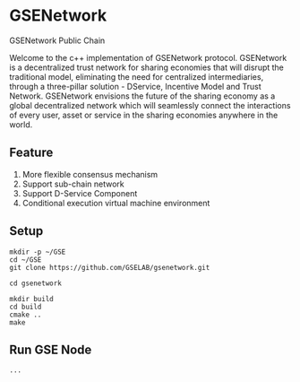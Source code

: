# GSENetwork
GSENetwork Public Chain 

Welcome to the c++ implementation of GSENetwork protocol. GSENetwork is a decentralized trust network for sharing economies that will disrupt the traditional model, eliminating the need for centralized intermediaries, through a three-pillar solution - DService, Incentive Model and Trust Network. GSENetwork envisions the future of the sharing economy as a global decentralized network which will seamlessly connect the interactions of every user, asset or service in the sharing economies anywhere in the world.

## Feature 
1. More flexible consensus mechanism
2. Support sub-chain network
3. Support D-Service Component
4. Conditional execution virtual machine environment
 
## Setup
```
mkdir -p ~/GSE
cd ~/GSE
git clone https://github.com/GSELAB/gsenetwork.git

cd gsenetwork
```

```
mkdir build
cd build
cmake ..
make
```

## Run GSE Node
```
...
```
